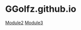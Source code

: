 # GGolfz.github.io
<a href = "https://ggolfz.github.io/module2/module2.html">Module2</a>
<a href = "https://ggolfz.github.io//module3/module3.html">Module3</a>
